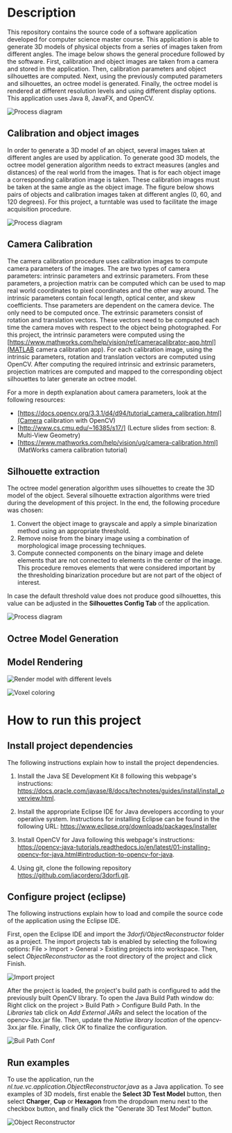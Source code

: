 # Description

This repository contains the source code of a software application developed for computer science master course. This application is able to generate 3D models of physical objects from a series of images taken from different angles. The image below shows the general procedure followed by the software. First, calibration and object images are taken from a camera and stored in the application. Then, calibration parameters and object silhouettes are computed. Next, using the previously computed parameters and silhouettes, an octree model is generated. Finally, the octree model is rendered at different resolution levels and using different display options. This application uses Java 8, JavaFX, and OpenCV.


![Process diagram](./docs_images/process-diagram.png)

## Calibration and object images

In order to generate a 3D model of an object, several images taken at different angles are used by application. To generate good 3D models, the octree model generation algorithm needs to extract measures (angles and distances) of the real world from the images. That is for each object image a corresponding calibration image is taken. These calibration images must be taken at the same angle as the object image. The figure below shows pairs of objects and calibration images taken at different angles (0, 60, and 120 degrees). For this project, a turntable was used to facilitate the image acquisition procedure. 

![Process diagram](./docs_images/ObjectAndChessboardPairs.png)

## Camera Calibration

The camera calibration procedure uses calibration images to compute camera parameters of the images. The are two types of camera parameters: intrinsic parameters and extrinsic parameters. From these parameters, a projection matrix can be computed which can be used to map real world coordinates to pixel coordinates and the other way around. The intrinsic parameters contain focal length, optical center, and skew coefficients. Thse parameters are dependent on the camera device. The only need to be computed once. The extrinsic parameters consist of rotation and translation vectors. These vectors need to be computed each time the camera moves with respect to the object being photographed. For this project, the intrinsic parameters were computed using the [https://www.mathworks.com/help/vision/ref/cameracalibrator-app.html](MATLAB camera calibration app). For each calibration image, using the intrinsic parameters, rotation and translation vectors are computed using OpenCV. After computing the required intrinsic and extrinsic parameters, projection matrices are computed and mapped to the corresponding object silhouettes to later generate an octree model.

For a more in depth explanation about camera parameters, look at the following resources:
* [https://docs.opencv.org/3.3.1/d4/d94/tutorial_camera_calibration.html](Camera calibration with OpenCV)
* [http://www.cs.cmu.edu/~16385/s17/] (Lecture slides from section: 8. Multi-View Geometry)
* [https://www.mathworks.com/help/vision/ug/camera-calibration.html] (MatWorks camera calibration tutorial)


## Silhouette extraction
The octree model generation algorithm uses silhouettes to create the 3D model of the object. Several silhouette extraction algorithms were tried during the development of this project. In the end, the following procedure was chosen:

1. Convert the object image to grayscale and apply a simple binarization method using an appropriate threshold.
2. Remove noise from the binary image using a combination of morphological image processing techniques.
3. Compute connected components on the binary image and delete elements that are not connected to elements in the center of the image. This procedure removes elements that were considered important by the thresholding binarization procedure but are not part of the object of interest.

In case the default threshold value does not produce good silhouettes, this value can be adjusted in the **Silhouettes Config Tab** of the application.


![Process diagram](./docs_images/ObjectsAndSilhouettes.png)

## Octree Model Generation

## Model Rendering

![Render model with different levels](./docs_images/OctreeModelWithDifferentLevels.png)

![Voxel coloring](./docs_images/VoxelColoring.png)

# How to run this project
## Install project dependencies
The following instructions explain how to install the project dependencies.

1. Install the Java SE Development Kit 8 following this webpage's instructions: https://docs.oracle.com/javase/8/docs/technotes/guides/install/install_overview.html.

2. Install the appropriate Eclipse IDE for Java developers according to your operative system. Instructions for installing Eclipse can be found in the following URL: https://www.eclipse.org/downloads/packages/installer
3. Install OpenCV for Java following this webpage's instructions: https://opencv-java-tutorials.readthedocs.io/en/latest/01-installing-opencv-for-java.html#introduction-to-opencv-for-java.

4. Using git, clone the following repository https://github.com/jacordero/3dorfi.git.

## Configure project (eclipse)
The following instructions explain how to load and compile the source code of the application using the Eclipse IDE.

First, open the Eclipse IDE and import the *3dorfi/ObjectReconstructor* folder as a project. The import projects tab is enabled by selecting the following options: File > Import > General > Existing projects into workspace. Then, select *ObjectReconstructor* as the root directory of the project and click Finish.

![Import project](./docs_images/ImportProject.png)

After the project is loaded, the project's build path is configured to add the previously built OpenCV library. To open the Java Build Path window do: Right click on the project > Build Path > Configure Build Path. In the *Libraries* tab click on *Add External JARs* and select the location of the opencv-3xx.jar file. Then, update the *Native library location* of the opencv-3xx.jar file. Finally, click *OK* to finalize the configuration.

![Buil Path Conf](./docs_images/BuildPathConf.png)

## Run examples
To use the application, run the *nl.tue.vc.application.ObjectReconstructor.java* as a Java application. To see examples of 3D models, first enable the **Select 3D Test Model** button, then select **Charger**, **Cup** or **Hexagon** from the dropdown menu next to the checkbox button, and finally click the "Generate 3D Test Model" button.

![Object Reconstructor](./docs_images/ObjectReconstructor.png)
